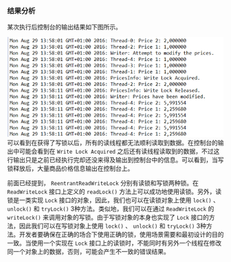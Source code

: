 ### 结果分析

某次执行后控制台的输出结果如下图所示。

![22.png](../images/22.png)
可以看到在获得了写锁以后，所有的读线程都无法顺利读取到数据。在控制台的输出中可能会看到在 `Write Lock Acquired` 之后还有读线程读取到的数据，不过这行输出只是之前已经执行完却还没来得及输出到控制台中的信息。可以看到，当写锁释放后，大量商品价格信息输出在控制台上。

前面已经提到， `ReentrantReadWriteLock` 分别有读锁和写锁两种锁。在 `ReadWriteLock` 接口上定义的 `readLock()` 方法上可以成功地使用读锁。另外，读锁是一类实现 `Lock` 接口的对象，因此，我们也可以在读锁对象上使用 `lock()` 、 `unlock()` 和 `tryLock()` 3种方法。类似地，我们可以在通过 `ReadWriteLock` 的 `writeLock()` 来调用对象的写锁。由于写锁对象的本身也实现了 `Lock` 接口的方法，因此我们可以在写锁对象上使用 `lock()` 、 `unlock()` 和 `tryLock()` 3种方法。开发者要确保在正确的场合下使用正确的锁，使用场景需要和最初设计的目的一致。当使用一个实现在 `Lock` 接口上的读锁时，不能同时有另外一个线程在修改同一个对象上的数据，否则，可能会产生不一致的错误结果。


